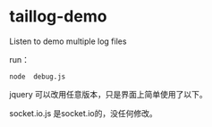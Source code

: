 # taillog-demo
Listen to demo multiple log files

run：
```(javascript)
node  debug.js
```
jquery 可以改用任意版本，只是界面上简单使用了以下。

socket.io.js  是socket.io的，没任何修改。
